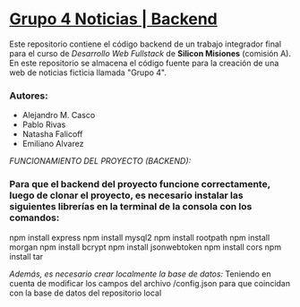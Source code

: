 # [Grupo 4 Noticias | Backend](https://github.com/MrHelmet96/grupo4_noticias/tree/main)
Este repositorio contiene el código backend de un trabajo integrador final para el curso de *Desarrollo Web Fullstack* de **Silicon Misiones** (comisión A). En este repositorio se almacena el código fuente para la creación de una web de noticias ficticia llamada "Grupo 4".

### Autores:
* Alejandro M. Casco
* Pablo Rivas
* Natasha Falicoff
* Emiliano Alvarez

*FUNCIONAMIENTO DEL PROYECTO (BACKEND):*
### Para que el backend del proyecto funcione correctamente, luego de clonar el proyecto, es necesario instalar las siguientes librerías en la terminal de la consola con los comandos:
npm install express
npm install mysql2
npm install rootpath
npm install morgan
npm install bcrypt
npm install jsonwebtoken
npm install cors
npm install tar

*Además, es necesario crear localmente la base de datos:*
Teniendo en cuenta de modificar los campos del archivo /config.json para que coincidan con la base de datos del repositorio local